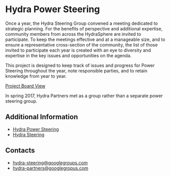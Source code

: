 # Hydra Power Steering

Once a year, the Hydra Steering Group convened a meeting dedicated to strategic planning. For the benefits of perspective and additional expertise, community members from across the HydraSphere are invited to participate. To keep the meetings effective and at a manageable size, and to ensure a representative cross-section of the community, the list of those invited to participate each year is created with an eye to diversity and expertise in the key issues and opportunities on the agenda.

This project is designed to keep track of issues and progress for Power Steering throughout the year, note responsible parties, and to retain knowledge from year to year.

[Project Board View](https://waffle.io/projecthydra-labs/power-steering)

In spring 2017, Hydra Partners met as a group rather than a separate power steering group.

## Additional Information

* [Hydra Power Steering](https://wiki.duraspace.org/display/hydra/Hydra+Power+Steering)
* [Hydra Steering](https://wiki.duraspace.org/display/hydra/Hydra+Steering+Group+membership)

## Contacts

* <hydra-steering@googlegroups.com>
* <hydra-partners@googlegropus.com> 
